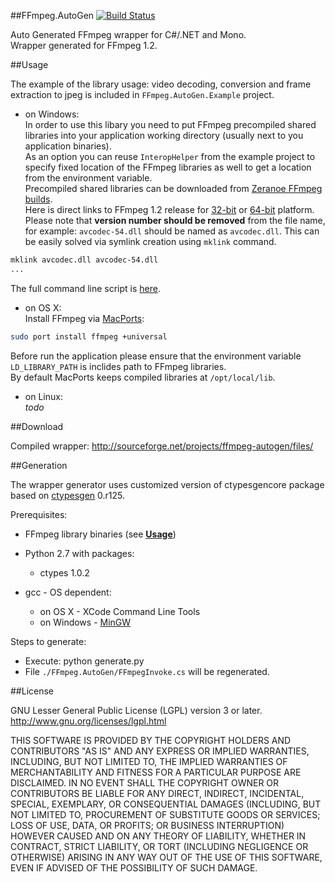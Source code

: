 ##FFmpeg.AutoGen [![Build Status](https://travis-ci.org/Ruslan-B/FFmpeg.AutoGen.png)](https://travis-ci.org/Ruslan-B/FFmpeg.AutoGen)

Auto Generated FFmpeg wrapper for C#/.NET and Mono.  
Wrapper generated for FFmpeg 1.2.  

##Usage

The example of the library usage: video decoding, conversion and frame extraction to jpeg is included in ```FFmpeg.AutoGen.Example``` project.  

- on Windows:  
In order to use this libary you need to put FFmpeg precompiled shared libraries into your application working directory (usually next to you application binaries).  
As an option you can reuse ```InteropHelper``` from the example project to specify fixed location of the FFmpeg libraries as well to get a location from the environment variable.  
Precompiled shared libraries can be downloaded from [Zeranoe FFmpeg builds](http://ffmpeg.zeranoe.com/builds/).  
Here is direct links to FFmpeg 1.2 release for 
[32-bit](http://ffmpeg.zeranoe.com/builds/win32/shared/ffmpeg-1.2-win32-shared.7z) or
[64-bit](http://ffmpeg.zeranoe.com/builds/win64/shared/ffmpeg-1.2-win64-shared.7z) platform.  
Please note that **version number should be removed** from the file name, for example: ```avcodec-54.dll``` should be named as ```avcodec.dll```. 
This can be easily solved via symlink creation using ```mklink``` command.
```bash
mklink avcodec.dll avcodec-54.dll
...
```
The full command line script is [here](FFmpeg/tools/create-symlinks.cmd).

- on OS X:  
Install FFmpeg via [MacPorts](http://www.macports.org):
```bash
sudo port install ffmpeg +universal
```
Before run the application please ensure that the environment variable ```LD_LIBRARY_PATH``` is inclides path to FFmpeg libraries.  
By default MacPorts keeps compiled libraries at ```/opt/local/lib```.

- on Linux:  
*todo*

##Download

Compiled wrapper:
http://sourceforge.net/projects/ffmpeg-autogen/files/

##Generation

The wrapper generator uses customized version of ctypesgencore package based on [ctypesgen](http://code.google.com/p/ctypesgen/) 0.r125.

Prerequisites:
 - FFmpeg library binaries (see **[Usage](#usage)**)
 - Python 2.7 with packages:
    - ctypes 1.0.2

 - gcc - OS dependent:
    - on OS X - XCode Command Line Tools
    - on Windows - [MinGW](http://www.mingw.org)

Steps to generate:
- Execute: python generate.py
- File ```./FFmpeg.AutoGen/FFmpegInvoke.cs``` will be regenerated.

##License

GNU Lesser General Public License (LGPL) version 3 or later.  
http://www.gnu.org/licenses/lgpl.html

THIS SOFTWARE IS PROVIDED BY THE COPYRIGHT HOLDERS AND CONTRIBUTORS
"AS IS" AND ANY EXPRESS OR IMPLIED WARRANTIES, INCLUDING, BUT NOT
LIMITED TO, THE IMPLIED WARRANTIES OF MERCHANTABILITY AND FITNESS FOR
A PARTICULAR PURPOSE ARE DISCLAIMED. IN NO EVENT SHALL THE COPYRIGHT
OWNER OR CONTRIBUTORS BE LIABLE FOR ANY DIRECT, INDIRECT, INCIDENTAL,
SPECIAL, EXEMPLARY, OR CONSEQUENTIAL DAMAGES (INCLUDING, BUT NOT
LIMITED TO, PROCUREMENT OF SUBSTITUTE GOODS OR SERVICES; LOSS OF USE,
DATA, OR PROFITS; OR BUSINESS INTERRUPTION) HOWEVER CAUSED AND ON ANY
THEORY OF LIABILITY, WHETHER IN CONTRACT, STRICT LIABILITY, OR TORT
(INCLUDING NEGLIGENCE OR OTHERWISE) ARISING IN ANY WAY OUT OF THE USE
OF THIS SOFTWARE, EVEN IF ADVISED OF THE POSSIBILITY OF SUCH DAMAGE.